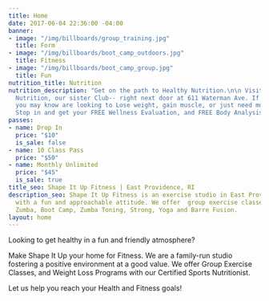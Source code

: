 ```yaml
---
title: Home
date: 2017-06-04 22:36:00 -04:00
banner:
- image: "/img/billboards/group_training.jpg"
  title: Form
- image: "/img/billboards/boot_camp_outdoors.jpg"
  title: Fitness
- image: "/img/billboards/boot_camp_group.jpg"
  title: Fun
nutrition_title: Nutrition
nutrition_description: "Get on the path to Healthy Nutrition.\n\n Visit Shape It Up
  Nutrition, our sister Club-- right next door at 611 Waterman Ave. If you or someone
  you may know are looking to Lose weight, gain muscle, or just need more energy.
  Stop in and get your FREE Wellness Evaluation, and FREE Body Analysis. "
passes:
- name: Drop In
  price: "$10"
  is_sale: false
- name: 10 Class Pass
  price: "$50"
- name: Monthly Unlimited
  price: "$45"
  is_sale: true
title_seo: Shape It Up Fitness | East Providence, RI
description_seo: Shape It Up Fitness is an exercise studio in East Providence, RI,
  with a fun and approachable attitude. We offer  group exercise classes, including
  Zumba, Boot Camp, Zumba Toning, Strong, Yoga and Barre Fusion.
layout: home
---
```


Looking to get healthy in a fun and friendly atmosphere?

Make Shape It Up your home for Fitness. We are a family-run studio fostering a positive environment at a good value. We offer Group Exercise Classes, and Weight Loss Programs with our Certified Sports Nutritionist. 

Let us help you reach your Health and Fitness goals!
